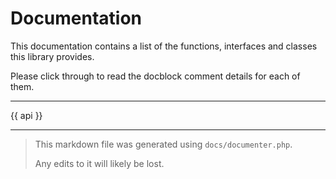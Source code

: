 # Documentation

This documentation contains a list of the functions, interfaces and classes this library provides.

Please click through to read the docblock comment details for each of them.

---

{{ api }}

---

> This markdown file was generated using `docs/documenter.php`.
>
> Any edits to it will likely be lost.
